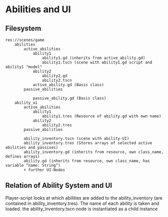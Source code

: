 # Abilities and UI

## Filesystem

```
res://scenes/game  
	abilities  
		active_abilities  
			ability1  
				ability1.gd (inherits from active_ability.gd)  
				ability1.tscn (scene with ability1.gd script and ability1 "model"  
			ability2  
				ability2.gd  
				ability2.tscn  
			active_ability.gd (Basis class)  
		passive_abilities  
			
			passive_ability.gd (Basis class)  
	ability_ui  
		active_abilities  
			ability1  
				ability1.tres (Resource of ability.gd with own name)  
			ability2  
				ability2.tres  
		passive_abilities  
				
		ability_inventory.tscn (scene with ability-UI)
		ability_inventory.tres (Stores arrays of selected active abilities and passives)
		ability_inventory.gd (inherits from resource, own class_name, defines arrays)
		ability.gd (inherits from resource, own class_name, has variable “name: String”)
		+ further UI-Nodes
```

## Relation of Ability System and UI

Player-script looks at which abilities are added to the ability_inventory (are contained in ability_inventory.tres). 
The name of each ability is taken and loaded.
the ability_inventory.tscn node is instantiated as a child instance
